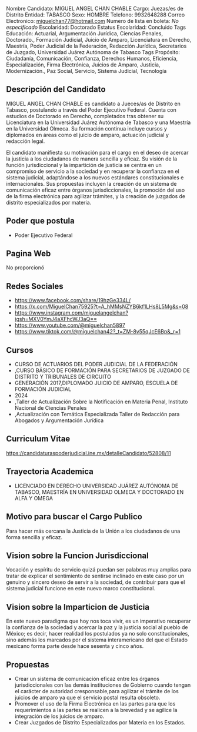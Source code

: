 Nombre Candidato: MIGUEL ANGEL CHAN CHABLE
Cargo: Juezas/es de Distrito
Entidad: TABASCO
Sexo: HOMBRE
Telefono: 9932648288
Correo Electronico: miguelchan77@hotmail.com
Numero de lista en boleta: *No especificado*
Escolaridad: Doctorado
Estatus Escolaridad: Concluido
Tags Educación: Actuarial, Argumentación Jurídica, Ciencias Penales, Doctorado., Formación Judicial, Juicio de Amparo, Licenciatura en Derecho, Maestría, Poder Judicial de la Federación, Redacción Jurídica, Secretarios de Juzgado, Universidad Juárez Autónoma de Tabasco
Tags Propósito: Ciudadanía, Comunicación, Confianza, Derechos Humanos, Eficiencia, Especialización, Firma Electrónica, Juicios de Amparo, Justicia, Modernización., Paz Social, Servicio, Sistema Judicial, Tecnología


## Descripción del Candidato 

MIGUEL ANGEL CHAN CHABLE es candidato a Jueces/as de Distrito en Tabasco, postulando a través del Poder Ejecutivo Federal. Cuenta con estudios de Doctorado en Derecho, completados tras obtener su Licenciatura en la Universidad Juárez Autónoma de Tabasco y una Maestría en la Universidad Olmeca. Su formación continua incluye cursos y diplomados en áreas como el juicio de amparo, actuación judicial y redacción legal.

El candidato manifiesta su motivación para el cargo en el deseo de acercar la justicia a los ciudadanos de manera sencilla y eficaz. Su visión de la función jurisdiccional y la impartición de justicia se centra en un compromiso de servicio a la sociedad y en recuperar la confianza en el sistema judicial, adaptándose a los nuevos estándares constitucionales e internacionales. Sus propuestas incluyen la creación de un sistema de comunicación eficaz entre órganos jurisdiccionales, la promoción del uso de la firma electrónica para agilizar trámites, y la creación de juzgados de distrito especializados por materia.


## Poder que postula

- Poder Ejecutivo Federal


## Pagina Web

No proporcionó


## Redes Sociales

- https://www.facebook.com/share/19hzGe334L/
- https://x.com/MiguelChan75925?t=A_hMMsNZYB6kf1LHs8L5Mg&s=08
- https://www.instagram.com/miguelangelchan?igsh=MXV0YmJ4aXFhcWJ3aQ==
- https://www.youtube.com/@miguelchan5897
- https://www.tiktok.com/@miguelchan42?_t=ZM-8v55qJcE6Bp&_r=1


## Cursos

- CURSO DE ACTUARIOS DEL PODER JUDICIAL DE LA FEDERACIÓN
- ,CURSO BÁSICO DE FORMACIÓN PARA SECRETARIOS DE JUZGADO DE DISTRITO Y TRIBUNALES DE CIRCUITO
- GENERACIÓN 2017,DIPLOMADO JUICIO DE AMPARO, ESCUELA DE FORMACIÓN JUDICIAL
- 2024
- ,Taller de Actualización Sobre la Notificación en Materia Penal, Instituto Nacional de Ciencias Penales
- ,Actualización con Temática Especializada Taller de Redacción para Abogados y Argumentación Jurídica


## Curriculum Vitae

https://candidaturaspoderjudicial.ine.mx/detalleCandidato/52808/11


## Trayectoria Academica

- LICENCIADO EN DERECHO UNIVERSIDAD JUÁREZ AUTÓNOMA DE TABASCO, MAESTRÍA EN UNIVERSIDAD OLMECA Y DOCTORADO EN ALFA Y OMEGA


## Motivo para buscar el Cargo Publico

Para hacer más cercana la Justicia de la Unión a los ciudadanos de una forma sencilla y eficaz.


## Vision sobre la Funcion Jurisdiccional

Vocación y espíritu de servicio quizá puedan ser palabras muy amplias para tratar de explicar el sentimiento de sentirse inclinado en este caso por un genuino y sincero deseo de servir a la sociedad, de contribuir para que el sistema judicial funcione en este nuevo marco constitucional.


## Vision sobre la Imparticion de Justicia

En este nuevo paradigma que hoy nos toca vivir, es un imperativo recuperar la confianza de la sociedad y acercar la paz y la justicia social al pueblo de México; es decir, hacer realidad los postulados ya no solo constitucionales, sino además los marcados por el sistema interamericano del que el Estado mexicano forma parte desde hace sesenta y cinco años.


## Propuestas

- Crear un sistema de comunicación eficaz entre los órganos jurisdiccionales con las demás instituciones de Gobierno cuando tengan el carácter de autoridad cresponsable,para agilizar el trámite de los juicios de amparo ya que el servicio postal resulta obsoleto.
- Promover el uso de la Firma Electrónica en las partes para que los requerimientos a las partes se realicen a la brevedad y se agilice la integración de los juicios de amparo.
- Crear Juzgados de Distrito Especializados por Materia en los Estados.

